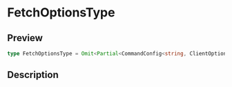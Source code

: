 
      
# FetchOptionsType

<div class="api-docs__section" data-reactroot="">

## Preview

</div><div class="api-docs__preview type single" data-reactroot="">

```ts
type FetchOptionsType = Omit<Partial<CommandConfig<string, ClientOptions>>, endpoint | method>;
```

</div><div class="api-docs__section" data-reactroot="">

## Description

</div><div class="api-docs__description" data-reactroot=""><span class="api-docs__do-not-parse">



</span></div>